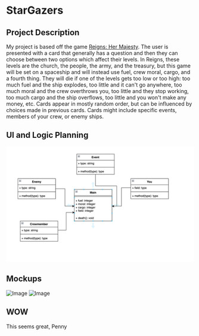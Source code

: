 # StarGazers
## Project Description
My project is based off the game [Reigns: Her Majesty](https://store.steampowered.com/app/717640/Reigns_Her_Majesty/). The user is presented with a card that generally has a question and then they can choose between two options which affect their levels. In Reigns, these levels are the church, the people, the army, and the treasury, but this game will be set on a spaceship and will instead use fuel, crew moral, cargo, and a fourth thing. They will die if one of the levels gets too low or too high: too much fuel and the ship explodes, too little and it can't go anywhere, too much moral and the crew overthrows you, too little and they stop working, too much cargo and the ship overflows, too little and you won't make any money, etc. Cards appear in mostly random order, but can be influenced by choices made in previous cards. Cards might include specific events, members of your crew, or enemy ships.
## UI and Logic Planning
![Image](https://github.com/Penelope-Madsen/ForNowName/blob/main/images/TempClassDiagram.png)
## Mockups
![Image](https://github.com/Penelope-Madsen/RocketMan/blob/main/images/Mockup.png?raw=true)
![Image](https://github.com/Penelope-Madsen/RocketMan/blob/main/images/Mockup2.png?raw=true)
## WOW
This seems great, Penny
